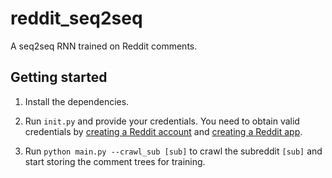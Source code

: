 # reddit_seq2seq
A seq2seq RNN trained on Reddit comments.

## Getting started

1. Install the dependencies.
2. Run `init.py` and provide your credentials.
You need to obtain valid credentials by [creating a Reddit account](https://www.reddit.com/login) and
[creating a Reddit app](https://github.com/reddit-archive/reddit/wiki/OAuth2).

3. Run `python main.py --crawl_sub [sub]` to crawl the subreddit `[sub]` and start storing the comment trees for training.
